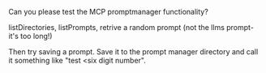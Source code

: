 Can you please test the MCP promptmanager functionality?

listDirectories, listPrompts, retrive a random prompt (not the llms prompt- it's too long!)

Then try saving a prompt. Save it to the prompt manager directory and call it something like "test <six digit number".